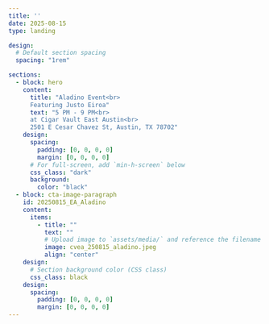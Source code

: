 ```yaml
--- 
title: ''
date: 2025-08-15
type: landing

design:
  # Default section spacing
  spacing: "1rem"

sections:
  - block: hero
    content:
      title: "Aladino Event<br>
      Featuring Justo Eiroa"
      text: "5 PM - 9 PM<br>
      at Cigar Vault East Austin<br>
      2501 E Cesar Chavez St, Austin, TX 78702"
    design:
      spacing:
        padding: [0, 0, 0, 0]
        margin: [0, 0, 0, 0]
      # For full-screen, add `min-h-screen` below
      css_class: "dark"
      background:
        color: "black"
  - block: cta-image-paragraph
    id: 20250815_EA_Aladino
    content:
      items:
        - title: ""
          text: ""
          # Upload image to `assets/media/` and reference the filename here
          image: cvea_250815_aladino.jpeg
          align: "center"
    design:
      # Section background color (CSS class)
      css_class: black
    design:
      spacing:
        padding: [0, 0, 0, 0]
        margin: [0, 0, 0, 0]
---
```

